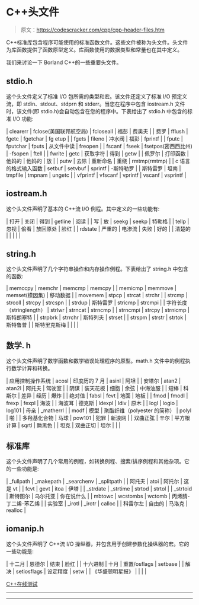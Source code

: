 # C++头文件

> 原文：<https://codescracker.com/cpp/cpp-header-files.htm>

C++标准库包含程序可能使用的标准函数文件。这些文件被称为头文件。头文件为库函数提供了函数原型定义。库函数使用的数据类型和常量也在其中定义。

我们来讨论一下 Borland C++的一些重要头文件。

## stdio.h

这个头文件定义了标准 I/O 包所需的类型和宏。该文件还定义了标准 I/O 预定义流，即 stdin、stdout、stdprn 和 stderr。当您在程序中包含 iostream.h 文件时，该文件(即 stdio.h)会自动包含在您的程序中。下表给出了 stdio.h 中包含的标准 I/O 功能:

| clearerr | fclose(美国联邦航空局) | fcloseall | 福彭 | 费奥夫 |
| 费罗 | fflush | fgetc | fgetchar | fg etup |
| fgets | fileno | 冲水阀 | 福彭 | fprintf |
| fputc | fputchar | fputs | 从文件中读 | freopen |
| fscanf | fseek | fsetpos(密西西比州) | -fsopen | ftell |
| fwrite | getc | 获取字符 | 得到 | getw |
| 佩罗尔 | 打印函数 | 他妈的 | 他妈的 | 放 |
| putw | 去除 | 重新命名 | 重绕 | rmtmp(rmtmp) |
| c 语言的格式输入函数 | setbuf | setvbuf | sprintf | -斯特勒罗 |
| 斯特雷罗 | 坦南 | tmpfile | tmpnam | ungetc |
| vfprintf | vfscanf | vprintf | vscanf | vsprintf |

## iostream.h

这个头文件声明了基本的 C++流 I/O 例程。其中定义的一些功能有:

| 打开 | 关闭 | 得到 | getline | 阅读 |
| 写 | 放 | seekg | seekp | 特勒格 |
| tellp | 忽视 | 偷看 | 放回原处 | 脸红 |
| rdstate | 严重的 | 电渗流 | 失败 | 好的 |
| 清楚的 |  |  |  |  |

## string.h

这个头文件声明了几个字符串操作和内存操作例程。下表给出了 string.h 中包含的函数:

| memccpy | memchr | memcmp | memcpy |
| memicmp | memmove | memset(模因集) | 移动数据 |
| movemem | stpcp | strcat | strchr |
| strcmp | strcoll | strcpy | strcspn |
| strdup | 斯特雷罗 | stricmp | strcmpi |
| 字符长度（stringlength） | strlwr | strncat | strncmp |
| strncmpi | strcpy | strnicmp | 斯特朗塞特 |
| strpbrk | strrchr | 斯特列夫 | strset |
| strspm | strstr | strtok | 斯特鲁普 |
| 斯特里克斯梅 |  |  |  |

## 数学. h

这个头文件声明了数学函数和数学错误处理程序的原型。math.h 文件中的例程执行数学计算和转换。

| 应用控制操作系统 | acosl | 印度历的 7 月 | asinl | 阿坦 |
| 安塔尔 | atan2 | atan2l | 阿托夫 | 驾驶室 |
| 阴谋 | 装天花板 | 细胞 | 余弦 | 中海油服 |
| 短棒 | 科斯尔 | 差异 | 经历 | 爆炸 |
| 绝对值 | fabsl | fevt | 地面 | 地板 |
| fmod | fmodl | frexp | fexpl | 海波 |
| 海波耳 | 德克斯 | ldexpl | ldiv | 原木 |
| logl | logio | log101 | 母亲 | _matherrl |
| modf | 模型 | 聚酯纤维（polyester 的简称） | polyl | 啪 |
| 多羟基化合物 | 马球 | pow101 | 犯罪 | 新浪网 |
| 双曲正弦 | 辛尔 | 平方根计算 | sqrtl | 黝黑色 |
| 坦克 | 双曲正切 | 坦尔 |  |  |

## 标准库

这个头文件声明了几个常用的例程，如转换例程、搜索/排序例程和其他杂项。它的一些功能是:

| _fullpath | _makepath | _searchenv | _splitpath |
| 阿托夫 | atoi | 阿托尔 | 这是 vt |
| fcvt | gevt | itoa | 伊塔 |
| _strdate | _strtime | strtod | strtol |
| _strtoid | 斯特图尔 | 乌尔托亚 | 你在说什么 |
| mbtowc | wcstombs | wctomb | 丙烯腈-丁二烯-苯乙烯 |
| 实验室 | _irotl | _irotr | calloc |
| 科雷尔左 | 自由的 | 马洛克 | realloc |

## iomanip.h

这个头文件声明了 C++流 I/O 操纵器，并包含用于创建参数化操纵器的宏。它的一些功能是:

| 十二月 | 恩德尔 | 结束 | 脸红 |
| 十六进制 | 十月 | 重置/osflags | setbase |
| 解决 | setiosflags | 设定精度 | setw |
| 《华盛顿明星报》 |  |  |  |

[C++在线测试](/exam/showtest.php?subid=3)

* * *

* * *